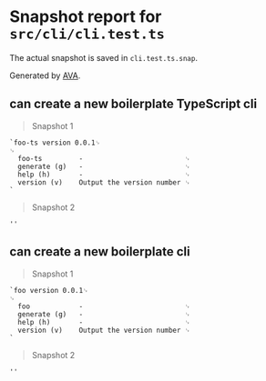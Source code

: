 # Snapshot report for `src/cli/cli.test.ts`

The actual snapshot is saved in `cli.test.ts.snap`.

Generated by [AVA](https://ava.li).

## can create a new boilerplate TypeScript cli

> Snapshot 1

    `foo-ts version 0.0.1␊
    ␊
      foo-ts         -                         ␊
      generate (g)   -                         ␊
      help (h)       -                         ␊
      version (v)    Output the version number ␊
    `

> Snapshot 2

    ''

## can create a new boilerplate cli

> Snapshot 1

    `foo version 0.0.1␊
    ␊
      foo            -                         ␊
      generate (g)   -                         ␊
      help (h)       -                         ␊
      version (v)    Output the version number ␊
    `

> Snapshot 2

    ''
